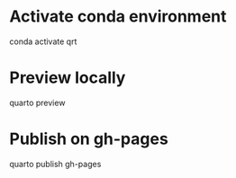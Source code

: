 # Activate conda environment
conda activate qrt
# Preview locally
quarto preview
# Publish on gh-pages
quarto publish gh-pages
